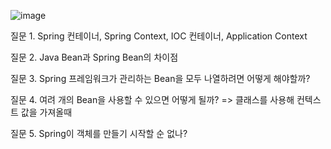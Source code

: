 ![image](https://github.com/kdahun/udemy_javaSpringBoot_Fullstack/assets/101082485/d128f6f7-caee-4f04-a18b-dbc7be4ff2ef)

질문 1. Spring 컨테이너, Spring Context, IOC 컨테이너, Application Context

질문 2. Java Bean과 Spring Bean의 차이점

질문 3. Spring 프레임워크가 관리하는 Bean을 모두 나열하려면 어떻게 해야할까?

질문 4. 여려 개의 Bean을 사용할 수 있으면 어떻게 될까? => 클래스를 사용해 컨텍스트 값을 가져올때

질문 5. Spring이 객체를 만들기 시작할 순 없나?
